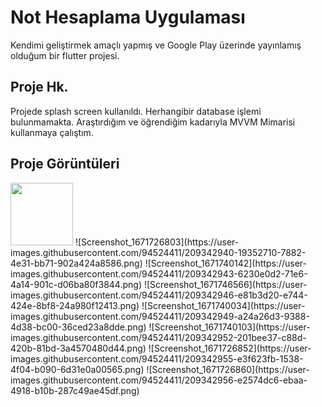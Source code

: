 # Not Hesaplama Uygulaması

Kendimi geliştirmek amaçlı yapmış ve Google Play üzerinde yayınlamış olduğum bir flutter projesi. 

## Proje Hk.
Projede splash screen kullanıldı.
Herhangibir database işlemi bulunmamakta.
Araştırdığım ve öğrendiğim kadarıyla MVVM Mimarisi kullanmaya çalıştım.

## Proje Görüntüleri

<img src="https://user-images.githubusercontent.com/94524411/209342903-4c462a33-d8e3-4f2d-a086-1aaea3154aef.png" width=100>
![Screenshot_1671726803](https://user-images.githubusercontent.com/94524411/209342940-19352710-7882-4e31-bb71-902a424a8586.png)
![Screenshot_1671740142](https://user-images.githubusercontent.com/94524411/209342943-6230e0d2-71e6-4a14-901c-d06ba80f3844.png)
![Screenshot_1671746566](https://user-images.githubusercontent.com/94524411/209342946-e81b3d20-e744-424e-8bf8-24a980f12413.png)
![Screenshot_1671740034](https://user-images.githubusercontent.com/94524411/209342949-a24a26d3-9388-4d38-bc00-36ced23a8dde.png)
![Screenshot_1671740103](https://user-images.githubusercontent.com/94524411/209342952-201bee37-c88d-420b-81bd-3a4570480d44.png)
![Screenshot_1671726852](https://user-images.githubusercontent.com/94524411/209342955-e3f623fb-1538-4f04-b090-6d31e0a00565.png)
![Screenshot_1671726860](https://user-images.githubusercontent.com/94524411/209342956-e2574dc6-ebaa-4918-b10b-287c49ae45df.png)



